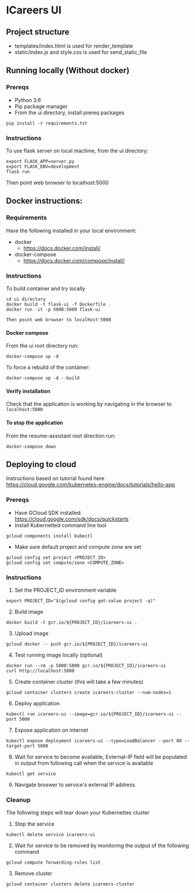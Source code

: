 # ICareers UI
## Project structure
- templates/index.html is used for render_template
- static/index.js and style.css is used for send_static_file

## Running locally (Without docker)
### Prereqs
- Python 3.6
- Pip package manager
- From the ui directory, install prereq packages
```
pip install -r requirements.txt
```
### Instructions
To use flask server on local machine, from the ui directory:
```
export FLASK_APP=server.py
export FLASK_ENV=development
flask run
```
Then point web browser to localhost:5000

## Docker instructions:
### Requirements
Have the following installed in your local environment:

- docker
  - https://docs.docker.com/install/
- docker-compose
  - https://docs.docker.com/compose/install/

### Instructions

To build container and try locally

```
cd ui directory
docker build -t flask-ui -f Dockerfile .
docker run -it -p 5000:5000 flask-ui

Then point web browser to localhost:5000
```
#### Docker compose
From the ui root directory run:
```
docker-compose up -d
```
To force a rebuild of the container:
```
docker-compose up -d --build
```

#### Verify installation

Check that the application is working by navigating in the browser to `localhost:5000`

#### To stop the application
From the resume-assistant root direction run:
```
docker-compose down
```

## Deploying to cloud
Instructions based on tutorial found here https://cloud.google.com/kubernetes-engine/docs/tutorials/hello-app
### Prereqs
- Have GCloud SDK installed: https://cloud.google.com/sdk/docs/quickstarts
- Install Kubernetted command line tool
```
gcloud components install kubectl
```
- Make sure default project and compute zone are set
```
gcloud config set project <PROJECT_ID>
gcloud config set compute/zone <COMPUTE_ZONE>
```
### Instructions
1. Set the PROJECT_ID environment variable
```
export PROJECT_ID="$(gcloud config get-value project -q)"
```
2. Build image
```
docker build -t gcr.io/${PROJECT_ID}/icareers-ui .
```
3. Upload image
```
gcloud docker -- push gcr.io/${PROJECT_ID}/icareers-ui
```
4. Test running image locally (optional)
```
docker run --rm -p 5000:5000 gcr.io/${PROJECT_ID}/icareers-ui
curl http://localhost:5000
```
5. Create container cluster (this will take a few minutes)
```
gcloud container clusters create icareers-cluster --num-nodes=1
```
6. Deploy application
```
kubectl run icareers-ui --image=gcr.io/${PROJECT_ID}/icareers-ui --port 5000
```
7. Expose application on internet
```
kubectl expose deployment icareers-ui --type=LoadBalancer --port 80 --target-port 5000
```
8. Wait for service to become available, External-IP field will be populated in output from following call when the service is available
```
kubectl get service
```
9. Navigate broswer to service's external IP address.

### Cleanup
The following steps will tear down your Kubernettes cluster
1. Stop the service
```
kubectl delete service icareers-ui
```
2. Wait for service to be removed by monitoring the output of the following command
```
gcloud compute forwarding-rules list
```
3. Remove cluster
```
gcloud container clusters delete icareers-cluster
```
